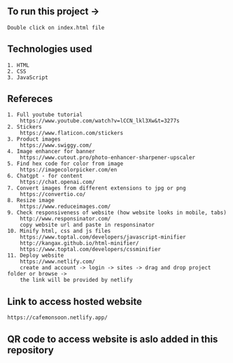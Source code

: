## To run this project ->
    Double click on index.html file

## Technologies used
    1. HTML
    2. CSS
    3. JavaScript

## Refereces
    1. Full youtube tutorial
        https://www.youtube.com/watch?v=lCCN_lkl3Xw&t=3277s
    2. Stickers
        https://www.flaticon.com/stickers
    3. Product images
        https://www.swiggy.com/
    4. Image enhancer for banner
        https://www.cutout.pro/photo-enhancer-sharpener-upscaler
    5. Find hex code for color from image
        https://imagecolorpicker.com/en
    6. Chatgpt - for content
        https://chat.openai.com/
    7. Convert images from different extensions to jpg or png
        https://convertio.co/
    8. Resize image
        https://www.reduceimages.com/
    9. Check responsiveness of website (how website looks in mobile, tabs)
        http://www.responsinator.com/
        copy website url and paste in responsinator
    10. Minify html, css and js files
        https://www.toptal.com/developers/javascript-minifier
        http://kangax.github.io/html-minifier/
        https://www.toptal.com/developers/cssminifier
    11. Deploy website
        https://www.netlify.com/
        create and account -> login -> sites -> drag and drop project folder or browse ->
        the link will be provided by netlify

## Link to access hosted website
    https://cafemonsoon.netlify.app/

## QR code to access website is aslo added in this repository